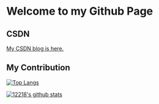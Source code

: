 # Welcome to my Github Page

## CSDN
<a href="https://blog.csdn.net/weixin_44338780">My CSDN blog is here.</a>

## My Contribution

[![Top Langs](https://github-readme-stats.vercel.app/api/top-langs/?username=12218&show_icons=true&theme=dark)](https://blog.csdn.net/weixin_44338780)

[![12218's github stats](https://github-readme-stats.vercel.app/api?username=12218&show_icons=true&theme=dark)](https://github.com/12218)
